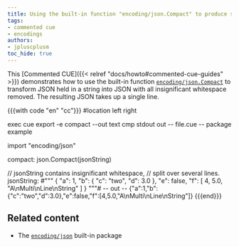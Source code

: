 ```yaml
---
title: Using the built-in function "encoding/json.Compact" to produce single-line JSON from a string
tags:
- commented cue
- encodings
authors:
- jpluscplusm
toc_hide: true
---
```


This [Commented CUE]({{< relref "docs/howto#commented-cue-guides" >}})
demonstrates how to use the built-in function
[`encoding/json.Compact`](https://pkg.go.dev/cuelang.org/go/pkg/encoding/json#Compact)
to transform JSON held in a string into JSON with all insignificant whitespace
removed. The resulting JSON takes up a single line.

{{{with code "en" "cc"}}}
#location left right

exec cue export -e compact --out text
cmp stdout out
-- file.cue --
package example

import "encoding/json"

compact: json.Compact(jsonString)

// jsonString contains insignificant whitespace,
// split over several lines.
jsonString: #"""
	{
	  "a": 1,
	  "b": {
	    "c": "two",
	    "d": 3.0
	  },
	  "e": false,
	  "f": [
	    4,
	    5.0,
	    "A\nMulti\nLine\nString"
	  ]
	}
	"""#
-- out --
{"a":1,"b":{"c":"two","d":3.0},"e":false,"f":[4,5.0,"A\nMulti\nLine\nString"]}
{{{end}}}

## Related content

- The [`encoding/json`](https://pkg.go.dev/cuelang.org/go/pkg/encoding/json) built-in package
